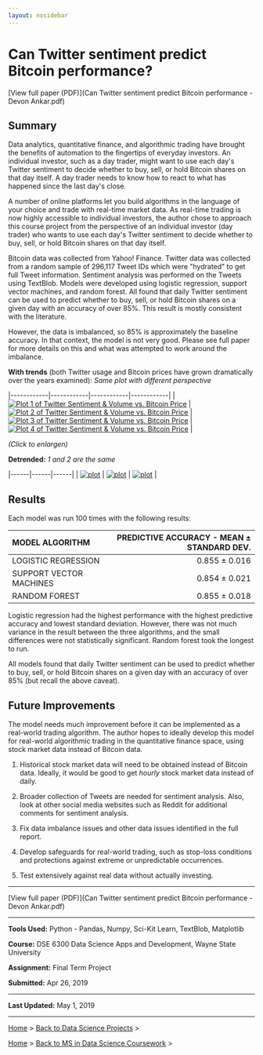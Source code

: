 ```yaml
---
layout: nosidebar
---
```


# Can Twitter sentiment predict Bitcoin performance?

[View full paper (PDF)](Can Twitter sentiment predict Bitcoin performance - Devon Ankar.pdf)

## Summary

Data analytics, quantitative finance, and algorithmic trading have brought the benefits of automation to the fingertips of everyday investors. An individual investor, such as a day trader, might want to use each day's Twitter sentiment to decide whether to buy, sell, or hold Bitcoin shares on that day itself. A day trader needs to know how to react to what has happened since the last day's close.

A number of online platforms let you build algorithms in the language of your choice and trade with real-time market data. As real-time trading is now highly accessible to individual investors, the author chose to approach this course project from the perspective of an individual investor (day trader) who wants to use each day's Twitter sentiment to decide whether to buy, sell, or hold Bitcoin shares on that day itself.

Bitcoin data was collected from Yahoo! Finance. Twitter data was collected from a random sample of 296,117 Tweet IDs which were "hydrated" to get full Tweet information. Sentiment analysis was performed on the Tweets using TextBlob. Models were developed using logistic regression, support vector machines, and random forest. All found that daily Twitter sentiment can be used to predict whether to buy, sell, or hold Bitcoin shares on a given day with an accuracy of over 85%. This result is mostly consistent with the literature.

However, the data is imbalanced, so 85% is approximately the baseline accuracy. In that context, the model is not very good. Please see full paper for more details on this and what was attempted to work around the imbalance.

**With trends** (both Twitter usage and Bitcoin prices have grown dramatically over the years examined): *Same plot with different perspective*

|------------|------------|------------|------------|
| [![Plot 1 of Twitter Sentiment & Volume vs. Bitcoin Price](main1.png)](main1.png) | [![Plot 2 of Twitter Sentiment & Volume vs. Bitcoin Price](main2.png)](main2.png) | [![Plot 3 of Twitter Sentiment & Volume vs. Bitcoin Price](main3.png)](main3.png) | [![Plot 4 of Twitter Sentiment & Volume vs. Bitcoin Price](main4.png)](main4.png) |

*(Click to enlargen)*

**Detrended:** *1 and 2 are the same*

|------|------|------|
| [![plot](rot1.png)](rot1.png) | [![plot](rot2.png)](rot2.png) | [![plot](rot3.png)](rot3.png) |

## Results

Each model was run 100 times with the following results:

| MODEL ALGORITHM | PREDICTIVE ACCURACY - MEAN ± STANDARD DEV. |
|:--------------------------------|-----------------------------------------:|
| LOGISTIC REGRESSION | 0.855 ± 0.016 |
| SUPPORT VECTOR MACHINES | 0.854 ± 0.021 |
| RANDOM FOREST | 0.855 ± 0.018 |

Logistic regression had the highest performance with the highest predictive accuracy and lowest standard deviation. However, there was not much variance in the result between the three algorithms, and the small differences were not statistically significant. Random forest took the longest to run.

All models found that daily Twitter sentiment can be used to predict whether to buy, sell, or hold Bitcoin shares on a given day with an accuracy of over 85% (but recall the above caveat).

## Future Improvements

The model needs much improvement before it can be implemented as a real-world trading algorithm. The author hopes to ideally develop this model for real-world algorithmic trading in the quantitative finance space, using stock market data instead of Bitcoin data.

1. Historical stock market data will need to be obtained instead of Bitcoin data. Ideally, it would be good to get *hourly* stock market data instead of daily.

2. Broader collection of Tweets are needed for sentiment analysis. Also, look at other social media websites such as Reddit for additional comments for sentiment analysis.

3. Fix data imbalance issues and other data issues identified in the full report.

4. Develop safeguards for real-world trading, such as stop-loss conditions and protections against extreme or unpredictable occurrences.

5. Test extensively against real data without actually investing.

***

[View full paper (PDF)](Can Twitter sentiment predict Bitcoin performance - Devon Ankar.pdf)

***

**Tools Used:** Python - Pandas, Numpy, Sci-Kit Learn, TextBlob, Matplotlib

**Course:** DSE 6300 Data Science Apps and Development, Wayne State University

**Assignment:** Final Term Project

**Submitted:** Apr 26, 2019

***

**Last Updated:** May 1, 2019

***

[Home](/) > [Back to Data Science Projects](/data-science/) >

[Home](/) > [Back to MS in Data Science Coursework](/ms) >